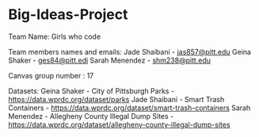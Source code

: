# Big-Ideas-Project
Team Name: Girls who code

Team members names and emails:
Jade Shaibani - jas857@pitt.edu
Geina Shaker - ges84@pitt.edi
Sarah Menendez - shm238@pitt.edu

Canvas group number : 17

Datasets: 
Geina Shaker - City of Pittsburgh Parks - https://data.wprdc.org/dataset/parks
Jade Shaibani - Smart Trash Containers - https://data.wprdc.org/dataset/smart-trash-containers
Sarah Menendez - Allegheny County Illegal Dump Sites - https://data.wprdc.org/dataset/allegheny-county-illegal-dump-sites